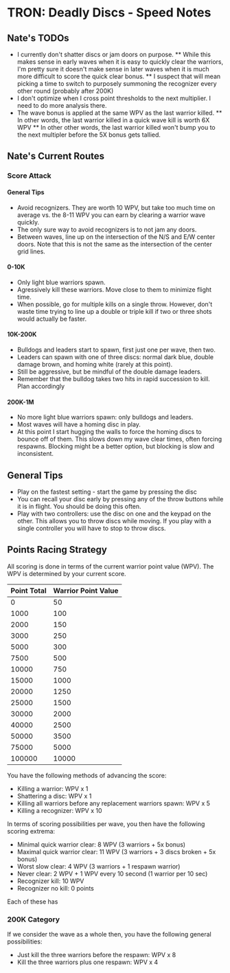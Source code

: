 # TRON: Deadly Discs - Speed Notes #
## Nate's TODOs ##
* I currently don't shatter discs or jam doors on purpose.
** While this makes sense in early waves when it is easy to quickly clear the warriors, I'm pretty sure it doesn't make sense in later waves when it is much more difficult to score the quick clear bonus.
** I suspect that will mean picking a time to switch to purposely summoning the recognizer every other round (probably after 200K)
* I don't optimize when I cross point thresholds to the next multiplier.  I need to do more analysis there.
* The wave bonus is applied at the same WPV as the last warrior killed.
** In other words, the last warrior killed in a quick wave kill is worth 6X WPV
** In other other words, the last warrior killed won't bump you to the next multipler before the 5X bonus gets tallied.

## Nate's Current Routes ##
### Score Attack ###
#### General Tips ####
* Avoid recognizers.  They are worth 10 WPV, but take too much time on average vs. the 8-11 WPV you can earn by clearing a warrior wave quickly.
* The only sure way to avoid recognizers is to not jam any doors.
* Between waves, line up on the intersection of the N/S and E/W center doors.  Note that this is not the same as the intersection of the center grid lines.
#### 0-10K ####
* Only light blue warriors spawn.
* Agressively kill these warriors. Move close to them to minimize flight time.
* When possible, go for multiple kills on a single throw.  However, don't waste time trying to line up a double or triple kill if two or three shots would actually be faster.
#### 10K-200K ####
* Bulldogs and leaders start to spawn, first just one per wave, then two.
* Leaders can spawn with one of three discs: normal dark blue, double damage brown, and homing white (rarely at this point).
* Still be aggressive, but be mindful of the double damage leaders.
* Remember that the bulldog takes two hits in rapid succession to kill.  Plan accordingly
#### 200K-1M ####
* No more light blue warriors spawn: only bulldogs and leaders.
* Most waves will have a homing disc in play.
* At this point I start hugging the walls to force the homing discs to bounce off of them.  This slows down my wave clear times, often forcing respawns.  Blocking might be a better option, but blocking is slow and inconsistent.

## General Tips ##
* Play on the fastest setting - start the game by pressing the disc
* You can recall your disc early by pressing any of the throw buttons while it is in flight.  You should be doing this often.
* Play with two controllers: use the disc on one and the keypad on the other.  This allows you to throw discs while moving.  If you play with a single controller you will have to stop to throw discs.

## Points Racing Strategy ##

All scoring is done in terms of the current warrior point value (WPV).  The WPV is determined by your current score.

| Point Total | Warrior Point Value |
| ----------- | ------------------- |
| 0	 | 50  |
| 1000 |	100 |
| 2000 |	150 |
| 3000 |	250 |
| 5000 |	300 |
| 7500 |	500 |
| 10000 |	750 |
| 15000 |	1000 |
| 20000 |	1250 |
| 25000 |	1500 |
| 30000 |	2000 |
| 40000 |	2500 |
| 50000 |	3500 |
| 75000 |	5000 |
| 100000 | 10000 |

You have the following methods of advancing the score:
* Killing a warrior: WPV x 1
* Shattering a disc: WPV x 1
* Killing all warriors before any replacement warriors spawn: WPV x 5
* Killing a recognizer: WPV x 10

In terms of scoring possibilities per wave, you then have the following scoring extrema:
* Minimal quick warrior clear: 8 WPV (3 warriors + 5x bonus)
* Maximal quick warrior clear: 11 WPV (3 warriors + 3 discs broken + 5x bonus)
* Worst slow clear: 4 WPV (3 warriors + 1 respawn warrior)
* Never clear: 2 WPV + 1 WPV every 10 second (1 warrior per 10 sec)
* Recognizer kill: 10 WPV
* Recognizer no kill: 0 points

Each of these has


### 200K Category ###

If we consider the wave as a whole then, you have the following general possibilities:
* Just kill the three warriors before the respawn: WPV x 8
* Kill the three warriors plus one respawn: WPV x 4

